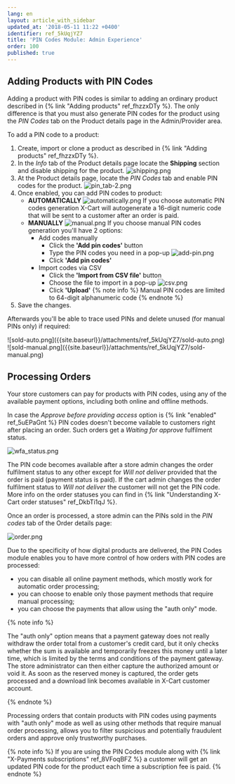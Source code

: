 ```yaml
---
lang: en
layout: article_with_sidebar
updated_at: '2018-05-11 11:22 +0400'
identifier: ref_5kUqjYZ7
title: 'PIN Codes Module: Admin Experience'
order: 100
published: true
---
```

## Adding Products with PIN Codes

Adding a product with PIN codes is similar to adding an ordinary product described in {% link "Adding products" ref_fhzzxDTy %}. The only difference is that you must also generate PIN codes for the product using the _PIN Codes_ tab on the Product details page in the Admin/Provider area.

To add a PIN code to a product:
1. Create, import or clone a product as described in {% link "Adding products" ref_fhzzxDTy %}.
2. In the _Info_ tab of the Product details page locate the **Shipping** section and disable shipping for the product.
  ![shipping.png]({{site.baseurl}}/attachments/ref_3sGGx0lV/shipping.png)
3. At the Product details page, locate the _PIN Codes_ tab and enable PIN codes for the product.
  ![pin_tab-2.png]({{site.baseurl}}/attachments/ref_5kUqjYZ7/pin_tab-2.png)
4. Once enabled, you can add PIN codes to product:
    * **AUTOMATICALLY**
    ![automatically.png]({{site.baseurl}}/attachments/ref_5kUqjYZ7/automatically.png)
    If you choose automatic PIN codes generation X-Cart will autogenerate a 16-digit numeric code that will be sent to a customer after an order is paid.
    * **MANUALLY**
    ![manual.png]({{site.baseurl}}/attachments/ref_5kUqjYZ7/manual.png)
    If you choose manual PIN codes generation you'll have 2 options:
      * Add codes manually
        * Click the **'Add pin codes'** button
        * Type the PIN codes you need in a pop-up
        ![add-pin.png]({{site.baseurl}}/attachments/ref_5kUqjYZ7/add-pin.png)
        * Click **'Add pin codes'**
      * Import codes via CSV
        * Click the **'Import from CSV file'** button
        * Choose the file to import in a pop-up
        ![csv.png]({{site.baseurl}}/attachments/ref_5kUqjYZ7/csv.png)
        * Click **'Upload'**
        {% note info %}
        Manual PIN codes are limited to 64-digit alphanumeric code
        {% endnote %}
5. Save the changes.

Afterwards you'll be able to trace used PINs and delete unused (for manual PINs only) if required:
<div class="ui stackable two column grid">
  <div class="column" markdown="span">![sold-auto.png]({{site.baseurl}}/attachments/ref_5kUqjYZ7/sold-auto.png)</div>
  <div class="column" markdown="span">![sold-manual.png]({{site.baseurl}}/attachments/ref_5kUqjYZ7/sold-manual.png)</div>
</div>

## Processing Orders

Your store customers can pay for products with PIN codes, using any of the available payment options, including both online and offline methods. 

In case the _Approve before providing access_ option is {% link "enabled" ref_5uEPaGnt %} PIN codes doesn't become vailable to customers right after placing an order.  Such orders get a _Waiting for approve_ fulfilment status. 

![wfa_status.png]({{site.baseurl}}/attachments/ref_3sGGx0lV/wfa_status.png)

The PIN code becomes available after a store admin changes the order fulfilment status to any other except for _Will not deliver_ provided that the order is paid (payment status is paid). If the cart admin changes the order fulfilment status to _Will not deliver_ the customer will not get the PIN code. More info on the order statuses you can find in {% link "Understanding X-Cart order statuses" ref_DkbTi1qJ %}.

Once an order is processed, a store admin can the PINs sold in the _PIN codes_ tab of the Order details page:

![order.png]({{site.baseurl}}/attachments/ref_5kUqjYZ7/order.png)

Due to the specificity of how digital products are delivered, the PIN Codes module enables you to have more control of how orders with PIN codes are processed: 
- you can disable all online payment methods, which mostly work for automatic order processing;
- you can choose to enable only those payment methods that require manual processing; 
- you can choose the payments that allow using the "auth only" mode. 

{% note info %}

The "auth only" option means that a payment gateway does not really withdraw the order total from a customer's credit card, but it only checks whether the sum is available and temporarily freezes this money until a later time, which is limited by the terms and conditions of the payment gateway. The store administrator can then either capture the authorized amount or void it. As soon as the reserved money is captured, the order gets processed and a download link becomes available in X-Cart customer account.

{% endnote %}

Processing orders that contain products with PIN codes using payments with "auth only" mode as well as using other methods that require manual order processing, allows you to filter suspicious and potentially fraudulent orders and approve only trustworthy purchases.

{% note info %}
If you are using the PIN Codes module along with {% link "X-Payments subscriptions" ref_8VFoqBFZ %} a customer will get an updated PIN code for the product each time a subscription fee is paid.
{% endnote %}
